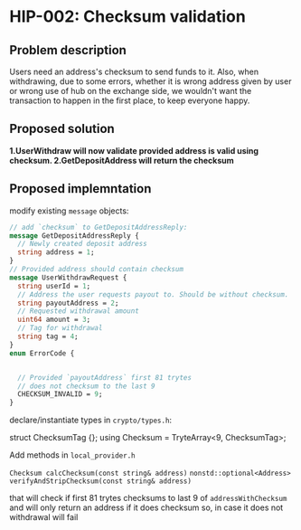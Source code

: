 # HIP-002: Checksum validation

## Problem description 
Users need an address's checksum to send funds to it.
Also, when withdrawing, due to some errors, whether it is wrong address given 
by user or wrong use of hub on the exchange side, we wouldn't want the transaction 
to happen in the first place, to keep everyone happy.

## Proposed solution
**1.UserWithdraw will now validate provided address is valid using checksum.
2.GetDepositAddress will return the checksum**

## Proposed implemntation

modify existing `message` objects:
```proto
// add `checksum` to GetDepositAddressReply:
message GetDepositAddressReply {
  // Newly created deposit address
  string address = 1;
}
// Provided address should contain checksum
message UserWithdrawRequest {
  string userId = 1;
  // Address the user requests payout to. Should be without checksum.
  string payoutAddress = 2;
  // Requested withdrawal amount
  uint64 amount = 3;
  // Tag for withdrawal
  string tag = 4;
}
enum ErrorCode {


  // Provided `payoutAddress` first 81 trytes
  // does not checksum to the last 9
  CHECKSUM_INVALID = 9;
}

```
declare/instantiate types in `crypto/types.h`:

struct ChecksumTag {};
using Checksum = TryteArray<9, ChecksumTag>;

Add methods in `local_provider.h`

`Checksum calcChecksum(const string& address)`
`nonstd::optional<Address> verifyAndStripChecksum(const string& address)`
 

that will check if first 81 trytes checksums to last 9 of `addressWithChecksum`
and will only return an address if it does checksum
so, in case it does not withdrawal will fail



